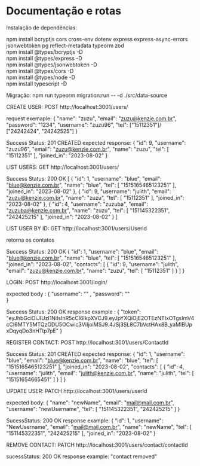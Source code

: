 <h1>Documentação e rotas</h1>

Instalação de dependências: 

npm install bcryptjs cors cross-env dotenv express express-async-errors jsonwebtoken pg reflect-metadata typeorm zod
<br/>
npm install @types/bcryptjs -D
<br/>
npm install @types/express -D
<br/>
npm install @types/jsonwebtoken -D
<br/>
npm install @types/cors -D
<br/>
npm install @types/node -D
<br/>
npm install typescript -D
<br/>

Migração:
npm run typeorm migration:run -- -d ./src/data-source

CREATE USER: 
POST http://localhost:3001/users/

request exemaple: 
{
	"name": "zuzu",
	"email": "zuzu@kenzie.com.br",
	"password": "1234",
	"username": "zuzu96",
	"tel": ["15112351"]/ ["24242424", "24242525"]
}

Success Status: 201 CREATED
expected response: {
	"id": 9,
	"username": "zuzu96",
	"email": "zuzu@kenzie.com.br",
	"name": "zuzu",
	"tel": [
		"15112351"
	],
	"joined_in": "2023-08-02"
}

LIST USERS: 
GET http://localhost:3001/users/

Success Status: 200 OK
[
	{
		"id": 1,
		"username": "blue",
		"email": "blue@kenzie.com.br",
		"name": "blue",
		"tel": [
			"1515165465123251"
		],
		"joined_in": "2023-08-02"
	},
	{
		"id": 9,
		"username": "julith",
		"email": "zuzu@kenzie.com.br",
		"name": "zuzu",
		"tel": [
			"15112351"
		],
		"joined_in": "2023-08-02"
	},
	{
		"id": 4,
		"username": "zuzuba",
		"email": "zuzuba@kenzie.com.br",
		"name": "zuzu",
		"tel": [
			"151145322351",
			"242425215"
		],
		"joined_in": "2023-08-02"
	}
]

LIST USER BY ID:
GET http://localhost:3001/users/Userid

retorna os contatos

Success Status: 200 OK
{
	"id": 1,
	"username": "blue",
	"email": "blue@kenzie.com.br",
	"name": "blue",
	"tel": [
		"1515165465123251"
	],
	"joined_in": "2023-08-02",
	"contacts": [
		{
			"id": 9,
			"username": "julith",
			"email": "zuzu@kenzie.com.br",
			"name": "zuzu",
			"tel": [
				"15112351"
			]
		}
	]
}

LOGIN: 
POST http://localhost:3001/login/

expected body : {
    "username": "" ,
    "password": ""   
}

Success Status: 200 OK
response example : {
	"token": "eyJhbGciOiJIUzI1NiIsInR5cCI6IkpXVCJ9.eyJpYXQiOjE2OTEzNTIxOTgsImV4cCI6MTY5MTQzODU5OCwic3ViIjoiMSJ9.4JSj3SL8C7bVctHAx8B_yaMIBUpxDqyqDo3nHTtp7pE"
}


REGISTER CONTACT: 
POST http://localhost:3001/users/ContactId

Success Status: 201 CREATED
expected response: 
    {
	"id": 1,
	"username": "blue",
	"email": "blue@kenzie.com.br",
	"name": "blue",
	"tel": [
		"1515165465123251"
	],
	"joined_in": "2023-08-02",
	"contacts": [
        {
            "id": 4,
			"username": "julith",
			"email": "julith@kenzie.com.br",
			"name": "julith",
			"tel": [
				"15151654665451"
			]
        }
    ]
}


UPDATE USER:
PATCH http://localhost:3001/users/userId

expected body: {
	"name": "newName",
	"email": "mail@mail.com.br",
	"username": "newUsername",
	"tel": [
		"151145322351",
		"242425215"
	]
}

SucessStatus: 200 OK
response example: {
	"id": 1,
	"username": "NewUsername",
	"email": "mail@mail.com.br",
	"name": "newName",
	"tel": [
		"151145322351",
		"242425215"
	],
	"joined_in": "2023-08-02"
}


REMOVE CONTACT:
PATCH http://localhost:3001/users/contact/contactId

sucessStatus: 200 OK
response example: "contact removed"
